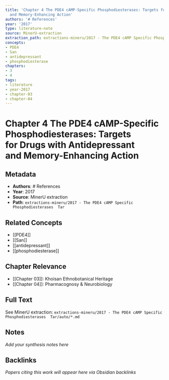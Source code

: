 ```yaml
---
title: 'Chapter 4 The PDE4 cAMP-Specific Phosphodiesterases: Targets for Drugs with Antidepressant
  and Memory-Enhancing Action'
authors: '# References'
year: '2017'
type: literature-note
source: MinerU-extraction
extraction_path: extractions-mineru/2017 - The PDE4 cAMP Specific Phosphodiesterases  Tar
concepts:
- PDE4
- San
- antidepressant
- phosphodiesterase
chapters:
- 3
- 4
tags:
- literature
- year-2017
- chapter-03
- chapter-04
---
```


# Chapter 4 The PDE4 cAMP-Specific Phosphodiesterases: Targets for Drugs with Antidepressant and Memory-Enhancing Action

## Metadata

- **Authors**: # References
- **Year**: 2017
- **Source**: MinerU extraction
- **Path**: `extractions-mineru/2017 - The PDE4 cAMP Specific Phosphodiesterases  Tar`

## Related Concepts

- [[PDE4]]
- [[San]]
- [[antidepressant]]
- [[phosphodiesterase]]

## Chapter Relevance

- [[Chapter 03]]: Khoisan Ethnobotanical Heritage
- [[Chapter 04]]: Pharmacognosy & Neurobiology

## Full Text

See MinerU extraction: `extractions-mineru/2017 - The PDE4 cAMP Specific Phosphodiesterases  Tar/auto/*.md`

## Notes

*Add your synthesis notes here*

## Backlinks

*Papers citing this work will appear here via Obsidian backlinks*
